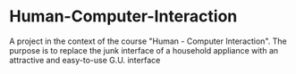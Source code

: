 # Human-Computer-Interaction
A project in the context of the course "Human - Computer Interaction". Τhe purpose is to replace the junk interface of a household appliance with an attractive and easy-to-use G.U. interface
